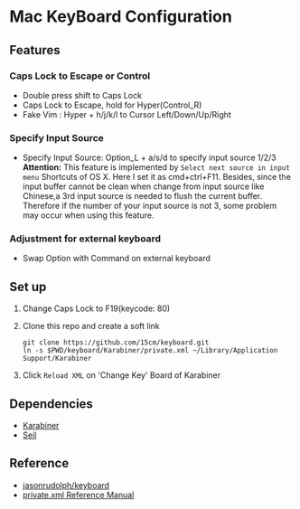 # Mac KeyBoard Configuration

## Features

### Caps Lock to Escape or Control

- Double press shift to Caps Lock
- Caps Lock to Escape, hold for Hyper(Control_R)
- Fake Vim : Hyper + h/j/k/l to Cursor Left/Down/Up/Right

### Specify Input Source

- Specify Input Source: Option_L + a/s/d to specify input source 1/2/3
    __Attention:__ This feature is implemented by `Select next source in input menu` Shortcuts of OS X. Here I set it as cmd+ctrl+F11. Besides, since the input buffer cannot be clean when change from input source like Chinese,a 3rd input source is needed to flush the current buffer. Therefore if the number of your input source is not 3, some problem may occur when using this feature.   

### Adjustment for external keyboard

- Swap Option with Command on external keyboard

## Set up

1. Change Caps Lock to F19(keycode: 80)

2. Clone this repo and create a soft link
    ```
    git clone https://github.com/15cm/keyboard.git
    ln -s $PWD/keyboard/Karabiner/private.xml ~/Library/Application Support/Karabiner
    ```

3. Click `Reload XML` on 'Change Key' Board of Karabiner

## Dependencies

* [Karabiner](https://pqrs.org/osx/karabiner/)
* [Seil](https://pqrs.org/osx/karabiner/seil.html.en)

## Reference

- [jasonrudolph/keyboard](https://github.com/jasonrudolph/keyboard)
- [private.xml Reference Manual](https://pqrs.org/osx/karabiner/xml.html.en)
